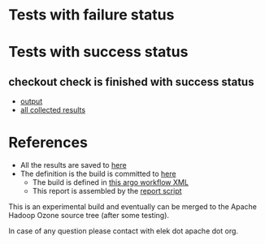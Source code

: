 # Tests with failure status


# Tests with success status

## checkout check is finished with success status

   * [output](https://raw.githubusercontent.com/elek/ozone-ci/master/pr/pr-hdds-1569-jmnd2/checkout/output.log)
   * [all collected results](https://github.com/elek/ozone-ci/tree/master/pr/pr-hdds-1569-jmnd2/checkout)




# References

 * All the results are saved to [here](https://github.com/elek/ozone-ci/tree/master/pr/pr-hdds-1569-jmnd2/)
 * The definition is the build is committed to [here](https://github.com/elek/argo-ozone)
    * The build is defined in [this argo workflow XML](https://github.com/elek/argo-ozone/blob/master/ozone-build.yaml)
    * This report is assembled by the [report script](https://github.com/elek/argo-ozone/blob/master/scripts/report.sh)

This is an experimental build and eventually can be merged to the Apache Hadoop Ozone source tree (after some testing).

In case of any question please contact with elek dot apache dot org.
